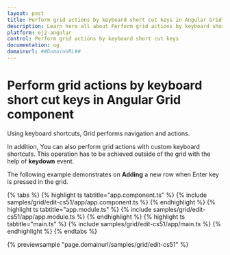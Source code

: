```yaml
---
layout: post
title: Perform grid actions by keyboard short cut keys in Angular Grid component | Syncfusion
description: Learn here all about Perform grid actions by keyboard short cut keys in Syncfusion Angular Grid component of Syncfusion Essential JS 2 and more.
platform: ej2-angular
control: Perform grid actions by keyboard short cut keys 
documentation: ug
domainurl: ##DomainURL##
---
```


# Perform grid actions by keyboard short cut keys in Angular Grid component

Using keyboard shortcuts, Grid performs navigation and actions.

In addition, You can also perform grid actions with custom keyboard shortcuts. This operation has to be achieved outside of the grid with the help of **keydown** event.

The following example demonstrates on **Adding** a new row when Enter key is pressed in the grid.

{% tabs %}
{% highlight ts tabtitle="app.component.ts" %}
{% include samples/grid/edit-cs51/app/app.component.ts %}
{% endhighlight %}
{% highlight ts tabtitle="app.module.ts" %}
{% include samples/grid/edit-cs51/app/app.module.ts %}
{% endhighlight %}
{% highlight ts tabtitle="main.ts" %}
{% include samples/grid/edit-cs51/app/main.ts %}
{% endhighlight %}
{% endtabs %}
  
{% previewsample "page.domainurl/samples/grid/edit-cs51" %}
